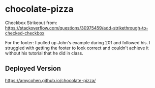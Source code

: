 # chocolate-pizza

Checkbox Strikeout from:
https://stackoverflow.com/questions/30975459/add-strikethrough-to-checked-checkbox

For the footer: I pulled up John's example during 201 and followed his. I struggled with getting the footer to look correct and couldn't achieve it without his tutorial that he did in class.

## Deployed Version
https://amycohen.github.io/chocolate-pizza/
